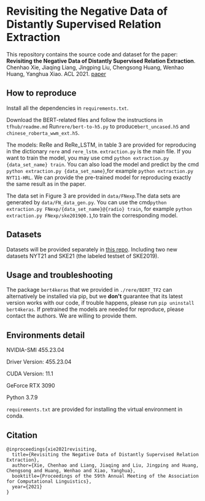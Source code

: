 # Revisiting the Negative Data of Distantly Supervised Relation Extraction
This repository contains the source code and dataset for the paper: **Revisiting the Negative Data of Distantly Supervised Relation Extraction**. Chenhao Xie, Jiaqing Liang, Jingping Liu, Chengsong Huang, Wenhao Huang, Yanghua Xiao. ACL 2021. [paper](https://arxiv.org/pdf/2105.10158.pdf)


## How to reproduce

Install all the dependencies in `requirements.txt`.

Download the BERT-related files and follow the instructions in `tfhub/readme.md`
Run`rere/bert-to-h5.py` to produce`bert_uncased.h5` and `chinese_roberta_wwm_ext.h5`.

The models: ReRe and ReRe_LSTM, in table 3 are provided for reproducing in the dictionary `rere` and `rere_lstm`.
`extraction.py` is the main file.
If you want to train the model, you may use cmd `python extraction.py {data_set_name} train`.
You can also load the model and predict by the cmd `python extraction.py {data_set_name}`,for example `python extraction.py NYT11-HRL`. We can provide the pre-trained model for reproducing exactly the same result as in the paper.

The data set in Figure 3 are provided in `data/FNexp`.The data sets are generated by `data/FN_data_gen.py`.
You can use the cmd`python extraction.py FNexp/{data_set_name}@{radio} train`, for example `python extraction.py FNexp/ske2019@0.1`,to train the corresponding model.

## Datasets
Datasets will be provided separately in [this repo](https://github.com/redreamality/-RERE-data.git). 
Including two new datasets NYT21 and SKE21 (the labeled testset of SKE2019).

## Usage and troubleshooting

The package `bert4keras` that we provided in `./rere/BERT_TF2` can alternatively be installed via pip, but we **don't** guarantee that its latest version works with our code, if trouble happens, please run `pip uninstall bert4keras`.
If pretrained the models are needed for reproduce, please contact the authors. We are willing to provide them.

## Environments detail
NVIDIA-SMI 455.23.04

Driver Version: 455.23.04

CUDA Version: 11.1  

GeForce RTX 3090

Python 3.7.9

`requirements.txt` are provided for installing the virtual environment in conda.

## Citation

    @inproceedings{xie2021revisiting,
      title={Revisiting the Negative Data of Distantly Supervised Relation Extraction},
      author={Xie, Chenhao and Liang, Jiaqing and Liu, Jingping and Huang, Chengsong and Huang, Wenhao and Xiao, Yanghua},
      booktitle={Proceedings of the 59th Annual Meeting of the Association for Computational Linguistics},
      year={2021}
    }